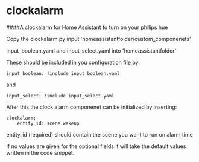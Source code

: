 # clockalarm

####A clockalarm for Home Assistant to turn on your philips hue

Copy the clockalarm.py input 'homeassistantfolder/custom_componenets'

input_boolean.yaml and input_select.yaml into 'homeassistantfolder'

These should be included in you configuration file by:
```
input_boolean: !include input_boolean.yaml
```
and
```
input_select: !include input_select.yaml
```


After this the clock alarm componenet can be initialized by inserting:

```
clockalarm:
	entity_id: scene.wakeup

```

entity_id (required) should contain the scene you want to run on alarm time


If no values are given for the optional fields it will take the default values written in the code snippet.



